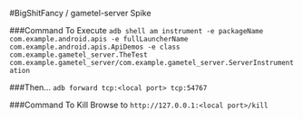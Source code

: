 #BigShitFancy / gametel-server Spike

###Command To Execute
`adb shell am instrument -e packageName com.example.android.apis -e fullLauncherName com.example.android.apis.ApiDemos -e class com.example.gametel_server.TheTest com.example.gametel_server/com.example.gametel_server.ServerInstrumentation`

###Then...
`adb forward tcp:<local port> tcp:54767`

###Command To Kill
Browse to `http://127.0.0.1:<local port>/kill`
